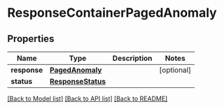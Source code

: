 # ResponseContainerPagedAnomaly

## Properties
Name | Type | Description | Notes
------------ | ------------- | ------------- | -------------
**response** | [**PagedAnomaly**](PagedAnomaly.md) |  | [optional] 
**status** | [**ResponseStatus**](ResponseStatus.md) |  | 

[[Back to Model list]](../README.md#documentation-for-models) [[Back to API list]](../README.md#documentation-for-api-endpoints) [[Back to README]](../README.md)


